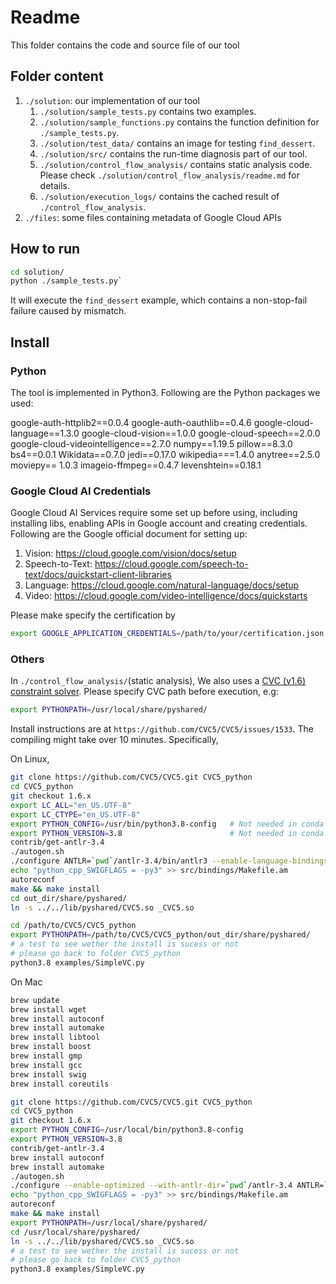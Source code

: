 # Readme

This folder contains the code and source file of our tool


## Folder content
1. `./solution`: our implementation of our tool
   1. `./solution/sample_tests.py` contains two examples.
   2. `./solution/sample_functions.py` contains the function definition for `./sample_tests.py`.
   3. `./solution/test_data/` contains an image for testing `find_dessert`.
   4. `./solution/src/` contains the run-time diagnosis part of our tool.
   5. `./solution/control_flow_analysis/` contains static analysis code. Please check `./solution/control_flow_analysis/readme.md` for details.
   6. `./solution/execution_logs/` contains the cached result of `./control_flow_analysis`.
2. `./files`: some files containing metadata of Google Cloud APIs

## How to run
```bash
cd solution/
python ./sample_tests.py` 
```

It will execute the `find_dessert` example, which contains a non-stop-fail failure caused by mismatch.



## Install

### Python
The tool is implemented in Python3. Following are the Python packages we used:

google-auth-httplib2==0.0.4
google-auth-oauthlib==0.4.6
google-cloud-language==1.3.0
google-cloud-vision==1.0.0 
google-cloud-speech==2.0.0
google-cloud-videointelligence==2.7.0
numpy==1.19.5
pillow==8.3.0
bs4==0.0.1
Wikidata==0.7.0
jedi==0.17.0
wikipedia===1.4.0
anytree==2.5.0
moviepy== 1.0.3
imageio-ffmpeg==0.4.7
levenshtein==0.18.1

### Google Cloud AI Credentials

Google Cloud AI Services require some set up before using, including installing libs, enabling APIs in Google account and creating credentials. Following are the Google official document for setting up:

1. Vision: https://cloud.google.com/vision/docs/setup
2. Speech-to-Text: https://cloud.google.com/speech-to-text/docs/quickstart-client-libraries
3. Language: https://cloud.google.com/natural-language/docs/setup
4. Video: https://cloud.google.com/video-intelligence/docs/quickstarts

Please make specify the certification by 

```bash
export GOOGLE_APPLICATION_CREDENTIALS=/path/to/your/certification.json
```


### Others
In `./control_flow_analysis/`(static analysis), We also uses a [CVC (v1.6) constraint solver](https://github.com/cvc5/cvc5/tree/1.6.x).
Please specify CVC path before execution, e.g:
```bash
export PYTHONPATH=/usr/local/share/pyshared/
```

Install instructions are at `https://github.com/CVC5/CVC5/issues/1533`. The compiling might take over 10 minutes. Specifically,

On Linux,
```bash
git clone https://github.com/CVC5/CVC5.git CVC5_python
cd CVC5_python
git checkout 1.6.x
export LC_ALL="en_US.UTF-8"
export LC_CTYPE="en_US.UTF-8"
export PYTHON_CONFIG=/usr/bin/python3.8-config   # Not needed in conda env
export PYTHON_VERSION=3.8                        # Not needed in conda env
contrib/get-antlr-3.4
./autogen.sh
./configure ANTLR=`pwd`/antlr-3.4/bin/antlr3 --enable-language-bindings=python --prefix `pwd`/out_dir
echo "python_cpp_SWIGFLAGS = -py3" >> src/bindings/Makefile.am
autoreconf
make && make install
cd out_dir/share/pyshared/
ln -s ../../lib/pyshared/CVC5.so _CVC5.so

cd /path/to/CVC5/CVC5_python
export PYTHONPATH=/path/to/CVC5/CVC5_python/out_dir/share/pyshared/
# a test to see wether the install is sucess or not
# please go back to folder CVC5_python
python3.8 examples/SimpleVC.py
```


On Mac
```bash
brew update
brew install wget
brew install autoconf
brew install automake
brew install libtool
brew install boost
brew install gmp
brew install gcc
brew install swig
brew install coreutils

git clone https://github.com/CVC5/CVC5.git CVC5_python
cd CVC5_python
git checkout 1.6.x
export PYTHON_CONFIG=/usr/local/bin/python3.8-config
export PYTHON_VERSION=3.8
contrib/get-antlr-3.4
brew install autoconf
brew install automake
./autogen.sh
./configure --enable-optimized --with-antlr-dir=`pwd`/antlr-3.4 ANTLR=`pwd`/antlr-3.4/bin/antlr3 --enable-language-bindings=python
echo "python_cpp_SWIGFLAGS = -py3" >> src/bindings/Makefile.am
autoreconf
make && make install
export PYTHONPATH=/usr/local/share/pyshared/
cd /usr/local/share/pyshared/
ln -s ../../lib/pyshared/CVC5.so _CVC5.so
# a test to see wether the install is sucess or not
# please go back to folder CVC5_python
python3.8 examples/SimpleVC.py
```
